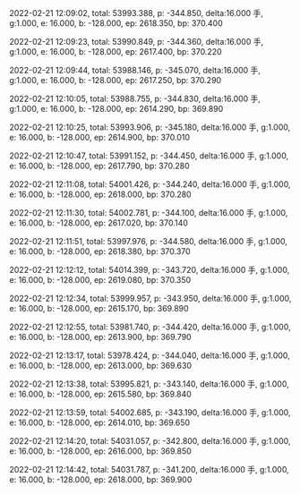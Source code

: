 2022-02-21 12:09:02, total: 53993.388, p: -344.850, delta:16.000 手, g:1.000, e: 16.000, b: -128.000, ep: 2618.350, bp: 370.400

2022-02-21 12:09:23, total: 53990.849, p: -344.360, delta:16.000 手, g:1.000, e: 16.000, b: -128.000, ep: 2617.400, bp: 370.220

2022-02-21 12:09:44, total: 53988.146, p: -345.070, delta:16.000 手, g:1.000, e: 16.000, b: -128.000, ep: 2617.250, bp: 370.290

2022-02-21 12:10:05, total: 53988.755, p: -344.830, delta:16.000 手, g:1.000, e: 16.000, b: -128.000, ep: 2614.290, bp: 369.890

2022-02-21 12:10:25, total: 53993.906, p: -345.180, delta:16.000 手, g:1.000, e: 16.000, b: -128.000, ep: 2614.900, bp: 370.010

2022-02-21 12:10:47, total: 53991.152, p: -344.450, delta:16.000 手, g:1.000, e: 16.000, b: -128.000, ep: 2617.790, bp: 370.280

2022-02-21 12:11:08, total: 54001.426, p: -344.240, delta:16.000 手, g:1.000, e: 16.000, b: -128.000, ep: 2618.000, bp: 370.280

2022-02-21 12:11:30, total: 54002.781, p: -344.100, delta:16.000 手, g:1.000, e: 16.000, b: -128.000, ep: 2617.020, bp: 370.140

2022-02-21 12:11:51, total: 53997.976, p: -344.580, delta:16.000 手, g:1.000, e: 16.000, b: -128.000, ep: 2618.380, bp: 370.370

2022-02-21 12:12:12, total: 54014.399, p: -343.720, delta:16.000 手, g:1.000, e: 16.000, b: -128.000, ep: 2619.080, bp: 370.350

2022-02-21 12:12:34, total: 53999.957, p: -343.950, delta:16.000 手, g:1.000, e: 16.000, b: -128.000, ep: 2615.170, bp: 369.890

2022-02-21 12:12:55, total: 53981.740, p: -344.420, delta:16.000 手, g:1.000, e: 16.000, b: -128.000, ep: 2613.900, bp: 369.790

2022-02-21 12:13:17, total: 53978.424, p: -344.040, delta:16.000 手, g:1.000, e: 16.000, b: -128.000, ep: 2613.000, bp: 369.630

2022-02-21 12:13:38, total: 53995.821, p: -343.140, delta:16.000 手, g:1.000, e: 16.000, b: -128.000, ep: 2615.580, bp: 369.840

2022-02-21 12:13:59, total: 54002.685, p: -343.190, delta:16.000 手, g:1.000, e: 16.000, b: -128.000, ep: 2614.010, bp: 369.650

2022-02-21 12:14:20, total: 54031.057, p: -342.800, delta:16.000 手, g:1.000, e: 16.000, b: -128.000, ep: 2616.000, bp: 369.850

2022-02-21 12:14:42, total: 54031.787, p: -341.200, delta:16.000 手, g:1.000, e: 16.000, b: -128.000, ep: 2618.000, bp: 369.900